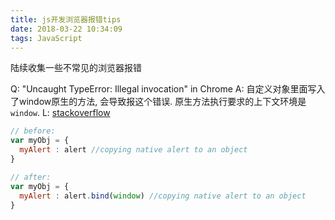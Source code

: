 ```yaml
---
title: js开发浏览器报错tips
date: 2018-03-22 10:34:09
tags: JavaScript
---
```


陆续收集一些不常见的浏览器报错

Q: "Uncaught TypeError: Illegal invocation" in Chrome
A: 自定义对象里面写入了window原生的方法, 会导致报这个错误. 原生方法执行要求的上下文环境是`window`.
L: [stackoverflow](https://stackoverflow.com/questions/9677985/uncaught-typeerror-illegal-invocation-in-chrome)

```js
// before:
var myObj = {
  myAlert : alert //copying native alert to an object
}

// after:
var myObj = {
  myAlert : alert.bind(window) //copying native alert to an object
}

```

<br/>